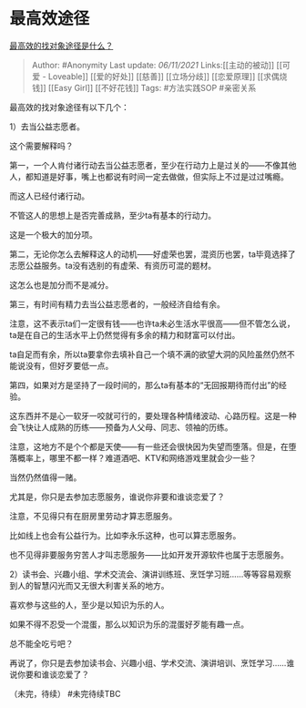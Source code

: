 # 最高效途径
[最高效的找对象途径是什么？](https://www.zhihu.com/question/37522813/answer/2206624921)

> Author: #Anonymity
> Last update: *06/11/2021*
> Links:[[主动的被动]] [[可爱 - Loveable]] [[爱的好处]] [[慈善]] [[立场分歧]] [[恋爱原理]] [[求偶烧钱]] [[Easy Girl]] [[不好花钱]]
> Tags: #方法实践SOP  #亲密关系

最高效的找对象途径有以下几个：

1）去当公益志愿者。

这个需要解释吗？

第一，一个人肯付诸行动去当公益志愿者，至少在行动力上是过关的——不像其他人，都知道是好事，嘴上也都说有时间一定去做做，但实际上不过是过过嘴瘾。

而这人已经付诸行动。

不管这人的思想上是否完善成熟，至少ta有基本的行动力。

这是一个极大的加分项。

第二，无论你怎么去解释这人的动机——好虚荣也罢，混资历也罢，ta毕竟选择了志愿公益服务。ta没有选别的有虚荣、有资历可混的题材。

这怎么也是加分而不是减分。

第三，有时间有精力去当公益志愿者的，一般经济自给有余。

注意，这不表示ta们一定很有钱——也许ta未必生活水平很高——但不管怎么说，ta是在自己的生活水平上仍然觉得有多余的精力和财富可以付出。

ta自足而有余，所以ta要拿你去填补自己一个填不满的欲望大洞的风险虽然仍然不能说没有，但好歹要低一点。

第四，如果对方是坚持了一段时间的，那么ta有基本的“无回报期待而付出”的经验。

这东西并不是心一软牙一咬就可行的，要处理各种情绪波动、心路历程。这是一种会飞快让人成熟的历练——预备为人父母、同志、领袖的历练。

注意，这地方不是个个都是天使——有一些还会很快因为失望而堕落。但是，在堕落概率上，哪里不都一样？难道酒吧、KTV和网络游戏里就会少一些？

当然仍然值得一赌。

尤其是，你只是去参加志愿服务，谁说你非要和谁谈恋爱了？

注意，不见得只有在厨房里劳动才算志愿服务。

比如线上也会有公益行为。比如李永乐这种，也可以算志愿服务。

也不见得非要服务穷苦人才叫志愿服务——比如开发开源软件也属于志愿服务。

2）读书会、兴趣小组、学术交流会、演讲训练班、烹饪学习班……等等容易观察到人的智慧闪光而又无很大利害关系的地方。

喜欢参与这些的人，至少是以知识为乐的人。

如果不得不忍受一个混蛋，那么以知识为乐的混蛋好歹能有趣一点。

总不能全吃亏吧？

再说了，你只是去参加读书会、兴趣小组、学术交流、演讲培训、烹饪学习……谁说你要和谁谈恋爱了？

（未完，待续）
#未完待续TBC

